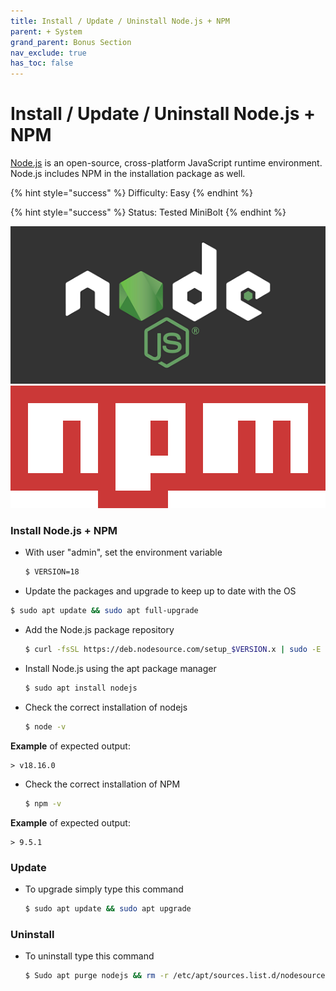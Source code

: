 ```yaml
---
title: Install / Update / Uninstall Node.js + NPM
parent: + System
grand_parent: Bonus Section
nav_exclude: true
has_toc: false
---
```


# Install / Update / Uninstall Node.js + NPM

[Node.js](https://nodejs.org) is an open-source, cross-platform JavaScript runtime environment. Node.js includes NPM in the installation package as well.

{% hint style="success" %}
Difficulty: Easy
{% endhint %}

{% hint style="success" %}
Status: Tested MiniBolt
{% endhint %}

![](../../images/nodejs-logo.png) ![](../../images/npm-logo.png)

### Install Node.js + NPM

*   With user "admin", set the environment variable

    ```sh
    $ VERSION=18
    ```
* Update the packages and upgrade to keep up to date with the OS

```bash
$ sudo apt update && sudo apt full-upgrade
```

*   Add the Node.js package repository

    ```sh
    $ curl -fsSL https://deb.nodesource.com/setup_$VERSION.x | sudo -E bash -
    ```
*   Install Node.js using the apt package manager

    ```sh
    $ sudo apt install nodejs
    ```
*   Check the correct installation of nodejs

    ```sh
    $ node -v
    ```

**Example** of expected output:

```
> v18.16.0
```

*   Check the correct installation of NPM

    ```sh
    $ npm -v
    ```

**Example** of expected output:

```
> 9.5.1
```

### Update

*   To upgrade simply type this command

    ```sh
    $ sudo apt update && sudo apt upgrade
    ```

### Uninstall

*   To uninstall type this command

    ```sh
    $ Sudo apt purge nodejs && rm -r /etc/apt/sources.list.d/nodesource.list
    ```
